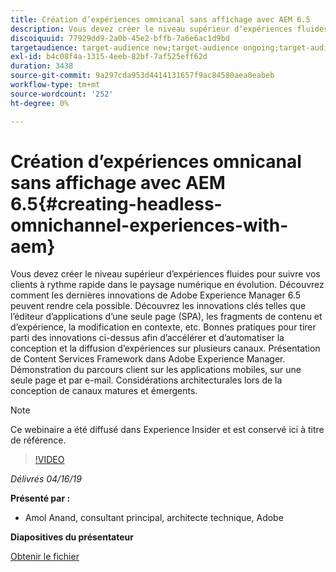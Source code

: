 ```yaml
---
title: Création d’expériences omnicanal sans affichage avec AEM 6.5
description: Vous devez créer le niveau supérieur d’expériences fluides pour suivre vos clients à rythme rapide dans le paysage numérique en évolution. Découvrez comment les dernières innovations de Adobe Experience Manager 6.5 peuvent rendre cela possible. Découvrez les innovations clés telles que l’éditeur d’applications d’une seule page (SPA), les fragments de contenu et d’expérience, la modification en contexte, etc. Bonnes pratiques pour tirer parti des innovations ci-dessus afin d’accélérer et d’automatiser la conception et la diffusion d’expériences sur plusieurs canaux. Présentation de Content Services Framework dans Adobe Experience Manager. Démonstration du parcours client sur les applications mobiles, sur une seule page et par e-mail. Considérations architecturales lors de la conception de canaux matures et émergents.
discoiquuid: 77929dd9-2a0b-45e2-bffb-7a6e6ac1d9bd
targetaudience: target-audience new;target-audience ongoing;target-audience upgrader
exl-id: b4c08f4a-1315-4eeb-82bf-7af525eff62d
duration: 3438
source-git-commit: 9a297cda953d4414131657f9ac84580aea0eabeb
workflow-type: tm+mt
source-wordcount: '252'
ht-degree: 0%

---
```


# Création d’expériences omnicanal sans affichage avec AEM 6.5{#creating-headless-omnichannel-experiences-with-aem}

Vous devez créer le niveau supérieur d’expériences fluides pour suivre vos clients à rythme rapide dans le paysage numérique en évolution. Découvrez comment les dernières innovations de Adobe Experience Manager 6.5 peuvent rendre cela possible. Découvrez les innovations clés telles que l’éditeur d’applications d’une seule page (SPA), les fragments de contenu et d’expérience, la modification en contexte, etc. Bonnes pratiques pour tirer parti des innovations ci-dessus afin d’accélérer et d’automatiser la conception et la diffusion d’expériences sur plusieurs canaux. Présentation de Content Services Framework dans Adobe Experience Manager. Démonstration du parcours client sur les applications mobiles, sur une seule page et par e-mail. Considérations architecturales lors de la conception de canaux matures et émergents.

>[!NOTE]
>
>Ce webinaire a été diffusé dans Experience Insider et est conservé ici à titre de référence.

>[!VIDEO](https://video.tv.adobe.com/v/27088/?quality=9)

*Délivrés 04/16/19*

**Présenté par :**

* Amol Anand, consultant principal, architecte technique, Adobe

**Diapositives du présentateur**

[Obtenir le fichier](assets/headless-omnichannelwebinar04162019.pdf)
